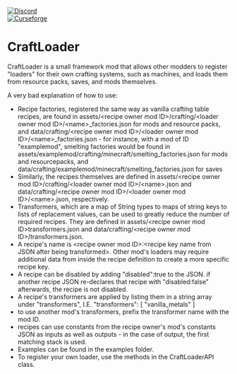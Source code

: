 [![Discord](https://img.shields.io/discord/176190900945289237?style=flat-square&logo=discord&logoColor=ffffff&label=Discord)](https://discord.gg/ykHRhmC)  
[![Curseforge](https://cf.way2muchnoise.eu/short_590683_downloads.svg?badge_style=flat)](https://www.curseforge.com/minecraft/mc-mods/craftloader)  

# CraftLoader
CraftLoader is a small framework mod that allows other modders to register "loaders" for their own crafting systems, such as machines, and loads them from resource packs, saves, and mods themselves.

A very bad explanation of how to use:  
 * Recipe factories, registered the same way as vanilla crafting table recipes, are found in assets/\<recipe owner mod ID\>/crafting/\<loader owner mod ID\>/\<name\>_factories.json for mods and resource packs, and data/crafting/\<recipe owner mod ID\>/\<loader owner mod ID\>/\<name\>_factories.json - for instance, with a mod of ID "examplemod", smelting factories would be found in assets/examplemod/crafting/minecraft/smelting_factories.json for mods and resourcepacks, and data/crafting/examplemod/minecraft/smelting_factories.json for saves
 * Similarly, the recipes themselves are defined in assets/\<recipe owner mod ID\>/crafting/\<loader owner mod ID\>/\<name\>.json and data/crafting/\<recipe owner mod ID\>/\<loader owner mod ID\>/\<name\>.json, respectively.
 * Transformers, which are a map of String types to maps of string keys to lists of replacement values, can be used to greatly reduce the number of required recipes. They are defined in assets/\<recipe owner mod ID\>transformers.json and data/crafting/\<recipe owner mod ID\>/transformers.json.
 * A recipe's name is \<recipe owner mod ID\>:\<recipe key name from JSON after being transformed\>. Other mod's loaders may require additional data from inside the recipe definition to create a more specific recipe key.
 * A recipe can be disabled by adding "disabled":true to the JSON. if another recipe JSON re-declares that recipe with "disabled:false" afterwards, the recipe is not disabled.
 * A recipe's transformers are applied by listing them in a string array under "transformers", I.E. "transformers": [ "vanilla_metals" ]
 * to use another mod's transformers, prefix the transformer name with the mod ID.
 * recipes can use constants from the recipe owner's mod's constants JSON as inputs as well as outputs - in the case of output, the first matching stack is used.
 * Examples can be found in the examples folder.
 * To register your own loader, use the methods in the CraftLoaderAPI class.
